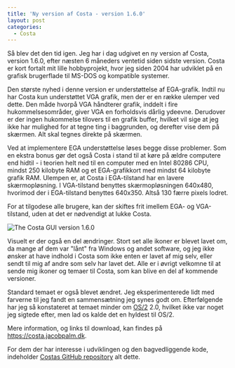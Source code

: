 ```yaml
---
title: 'Ny version af Costa - version 1.6.0'
layout: post
categories:
  - Costa
---
```

Så blev det den tid igen. Jeg har i dag udgivet en ny version af Costa, version 1.6.0, efter næsten 6 måneders ventetid siden sidste version. Costa er kort fortalt mit lille hobbyprojekt, hvor jeg siden 2004 har udviklet på en grafisk brugerflade til MS-DOS og kompatible systemer.

Den største nyhed i denne version er understøttelse af EGA-grafik. Indtil nu har Costa kun understøttet VGA grafik, men der er en række ulemper ved dette. Den måde hvorpå VGA håndterer grafik, inddelt i fire hukommelsesområder, giver VGA en forholdsvis dårlig ydeevne. Derudover er der ingen hukommelse tilovers til en grafik buffer, hvilket vil sige at jeg ikke har mulighed for at tegne ting i baggrunden, og derefter vise dem på skærmen. Alt skal tegnes direkte på skærmen.

Ved at implementere EGA understøttelse løses begge disse problemer. Som en ekstra bonus gør det også Costa i stand til at køre på ældre computere end hidtil - i teorien helt ned til en computer med en Intel 80286 CPU, mindst 250 kilobyte RAM og et EGA-grafikkort med mindst 64 kilobyte grafik RAM. Ulempen er, at Costa i EGA-tilstand har en lavere skærmopløsning. I VGA-tilstand benyttes skærmopløsningen 640x480, hvorimod der i EGA-tilstand benyttes 640x350. Altså 130 færre pixels lodret.

For at tilgodese alle brugere, kan der skiftes frit imellem EGA- og VGA-tilstand, uden at det er nødvendigt at lukke Costa.

![The Costa GUI version 1.6.0]({{site.url}}/assets/img/160.png)

Visuelt er der også en del ændringer. Stort set alle ikoner er blevet lavet om, da mange af dem var "lånt" fra Windows og andet software, og jeg ikke ønsker at have indhold i Costa som ikke enten er lavet af mig selv, eller sendt til mig af andre som selv har lavet det. Alle er i øvrigt velkomne til at sende mig ikoner og temaer til Costa, som kan blive en del af kommende versioner.

Standard temaet er også blevet ændret. Jeg eksperimenterede lidt med farverne til jeg fandt en sammensætning jeg synes godt om. Efterfølgende har jeg så konstateret at temaet minder om [OS/2](https://da.wikipedia.org/wiki/OS/2) 2.0, hvilket ikke var noget jeg sigtede efter, men lad os kalde det en hyldest til OS/2.

Mere information, og links til download, kan findes på <https://costa.jacobpalm.dk>.

For dem der har interesse i udviklingen og den bagvedliggende kode, indeholder [Costas GitHub repository](https://github.com/jacobpalm/costa) alt dette.